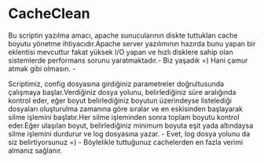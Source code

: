 # CacheClean

Bu scriptin yazılma amacı, apache sunucularının diskte tuttukları cache boyutu yönetme ihtiyacıdır.Apache server yazılımının hazırda bunu yapan bir eklentisi mevcuttur fakat yüksek I/O yapan ve hızlı disklere sahip olan sistemlerde performans sorunu yaratmaktadır.- Biz yaşadık =) Hani çamur atmak gibi olmasın. -

Scriptimiz, config dosyasına girdiğiniz parametreler doğrultusunda çalışmaya başlar.Verdiğiniz dosya yolunu, belirlediğiniz süre aralığında kontrol eder, eğer boyut belirlediğiniz boyutun üzerindeyse listelediği dosyaları oluşturulma zamanına göre sıralar ve en eskisinden başlayarak silme işlemini başlatır.Her silme işleminden sonra toplam boyutu kontrol eder.Eğer ulaşılan boyut, belirlediğiniz minimum boyuta eşit yada altındaysa silme işlemini durdurur ve log dosyasına yazar. - Evet, log dosya yolunu da siz belirtiyorsunuz =) -
Böylelikle tuttuğunuz cachelerden en fazla verimi almanız sağlanır.
